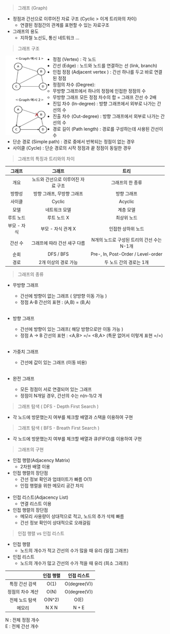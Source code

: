 > 그래프 (Graph)
- 정점과 간선으로 이루어진 자료 구조 (Cyclic > 이게 트리와의 차이)
  - 연결된 정점간의 관계를 표현할 수 있는 자료구조
- 그래프의 용도
  - 지하철 노선도, 통신 네트워크 ...

>그래프 구조

<img src="graphex.png" width="150" height="250" align="left" >
 
- 정점 (Vertex) : 각 노드
- 간선 (Edge) : 노드와 노드를 연결하는 선 (link, branch)
- 인접 정점 (Adjacent vertex ) : 간선 하나를 두고 바로 연결된 정점
- 정점의 차수 (Degree):
  * 무방향 그래프에서 하나의 정점에 인접한 정점의 수 
  * 무방향 그래프 모든 정점 차수의 합 = 그래프 간선 수 2배
- 진입 차수 (In-degree) : 방향 그래프에서 외부로 나가는 간선의 수
- 진출 차수 (Out-degree) : 방향 그래프에서 외부로 나가는 간선의 수
- 경로 길이 (Path length) : 경로를 구성하는데 사용된 간선이 수
- 단순 경로 (Simple path) : 경로 중에서 반복되는 정점이 없는 경우
- 사이클 (Cycle) : 단순 경로의 시작 정점과 끝 정점이 동일한 경우

> 그래프의 특징과 트리와의 차이

|    그래프    |         그래프         |                  트리                  |
|:---------:|:-------------------:|:------------------------------------:|
|    개요     | 노드와 간선으로 이루어진 자료 구조 |              그래프의 한 종류               |
|    방향성    |   방향 그래프, 무방향 그래프   |                방향 그래프                |
|    사이클    |       Cyclic        |               Acyclic                |
|    모델     |       네트워크 모델       |                계층 모델                 |
|   루트 노드   |       루트 노드 X       |                최상위 노드                |
|  부모 - 자식  |    부모 - 자식 관계 X     |              인접한 상하위 노드              |
|   간선 수    |  그래프에 따라 간선 새구 다름   |      N개의 노드로 구성된 트리의 간선 수는 N-1개      |
|    순회     |      DFS / BFS      |  Pre-, In, Post-Order / Level-order  |
|    경로     |    2개 이상의 경로 가능     |            두 노드 간의 경로는 1개            |

> 그래프의 종류
- 무방향 그래프
  - 간선에 방향이 없는 그래프 ( 양방향 이동 가능 )
  - 정점 A-B 간선의 표현 : (A,B) = (B,A)
</br></br>

- 방향 그래프
  - 간선에 방향이 있는 그래프( 해당 방향으로만 이동 가능 )
  - 정점 A -> B 간선의 표현 : <A,B> =/= <B,A> (특문 없어서 이렇게 표현 =/=)
    </br></br>

- 가중치 그래프
  - 간선에 값이 있는 그래프 (이동 비용)
    </br></br>

- 완전 그래프
  - 모든 정점이 서로 연결되어 있는 그래프
  - 정점이 N개일 경우, 간선의 수는 n(n-1)/2 개

> 그래프 탐색 ( DFS - Depth First Search )
- 각 노드에 방문했는지 여부를 체크할 배열과 스택을 이용하여 구현

> 그래프 탐색 ( BFS - Breath First Search )
- 각 노드에 방문했는지 여부를 체크할 배열과 큐(FIFO)를 이용하여 구현

>그래프의 구현
- 인접 행렬(Adjacency Matrix)
  - 2차원 배열 이용
- 인접 행렬의 장단점
  - 간선 정보 확인과 업데이트가 빠름 O(1)
  - 인접 행렬을 위한 메모리 공간 차지
    </br></br>
- 인접 리스트(Adjacency List)
  - 연결 리스트 이용
- 인접 행렬의 장단점
  - 메모리 사용량이 상대적으로 적고, 노드의 추가 삭제 빠름
  - 간선 정보 확인이 상대적으로 오래걸림

> 인접 행렬 vs 인접 리스트
- 인접 행렬
  - 노드의 개수가 적고 간선의 수가 많을 때 유리 (밀집 그래프)
- 인접 리스트
  - 노드의 개수가 많고 간선의 수가 적을 때 유리 (희소 그래프)

|             |  인접 행렬   |     인접 리스트     |
|:-----------:|:--------:|:--------------:|
|  특정 간선 검색   |   O(1)   |  O(degree(V))  |
|  정점의 차수 계산  |   O(N)   |  O(degree(V))  |
|  전체 노드 탐색   |  O(N^2)  |      O(E)      |
|     메모리     |  N X N   |     N + E      |
N : 전체 정점 개수</br>
E : 전체 간선 개수